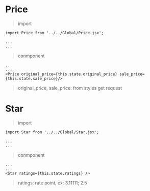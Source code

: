 # Price
> import
```
import Price from '../../Global/Price.jsx';

...
...
```

> conmponent
```
...
...
<Price original_price={this.state.original_price} sale_price={this.state.sale_price}/>
```
> original_price, sale_price: from styles get request

# Star
> import
```
import Star from '../../Global/Star.jsx';

...
...
```

> conmponent
```
...
...
<Star ratings={this.state.ratings} />

```
>ratings: rate point, ex: 3.11111; 2.5
